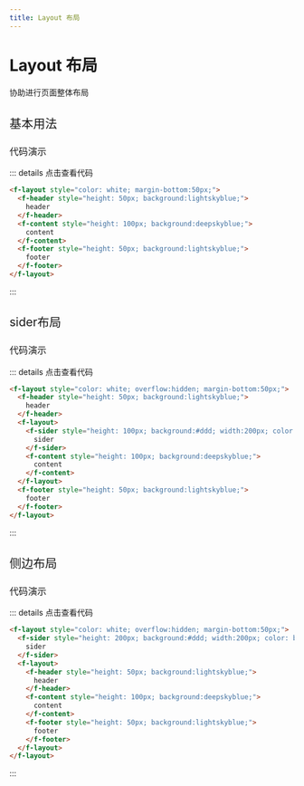 ```yaml
---
title: Layout 布局
---
```


# Layout 布局

协助进行页面整体布局

<h2 style="font-weight:normal">基本用法</h2>

<ClientOnly>

<layout-demos></layout-demos>

</ClientOnly>

<h3 style="font-weight:normal">代码演示</h3>

::: details 点击查看代码

```html
<f-layout style="color: white; margin-bottom:50px;">
  <f-header style="height: 50px; background:lightskyblue;">
    header
  </f-header>
  <f-content style="height: 100px; background:deepskyblue;">
    content
  </f-content>
  <f-footer style="height: 50px; background:lightskyblue;">
    footer
  </f-footer>
</f-layout>
```

:::
<br/>

<h2 style="font-weight:normal">sider布局</h2>

<ClientOnly>
  <layout-sider-demos></layout-sider-demos>
</ClientOnly>

<h3 style="font-weight:normal">代码演示</h3>

::: details 点击查看代码

```html
<f-layout style="color: white; overflow:hidden; margin-bottom:50px;">
  <f-header style="height: 50px; background:lightskyblue;">
    header
  </f-header>
  <f-layout>
    <f-sider style="height: 100px; background:#ddd; width:200px; color: black;">
      sider
    </f-sider>
    <f-content style="height: 100px; background:deepskyblue;">
      content
    </f-content>
  </f-layout>
  <f-footer style="height: 50px; background:lightskyblue;">
    footer
  </f-footer>
</f-layout>
```

:::
<br/>

<h2 style="font-weight:normal">侧边布局</h2>

<ClientOnly>
  <layout-sider2-demos></layout-sider2-demos>
</ClientOnly>

<h3 style="font-weight:normal">代码演示</h3>

::: details 点击查看代码

```html
<f-layout style="color: white; overflow:hidden; margin-bottom:50px;">
  <f-sider style="height: 200px; background:#ddd; width:200px; color: black;">
    sider
  </f-sider>
  <f-layout>
    <f-header style="height: 50px; background:lightskyblue;">
      header
    </f-header>
    <f-content style="height: 100px; background:deepskyblue;">
      content
    </f-content>
    <f-footer style="height: 50px; background:lightskyblue;">
      footer
    </f-footer>
  </f-layout>
</f-layout>
```

:::
